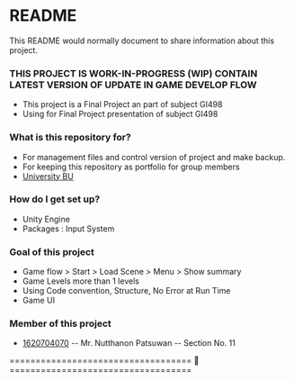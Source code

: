 # README #
This README would normally document to share information about this project.

### THIS PROJECT IS WORK-IN-PROGRESS (WIP) CONTAIN LATEST VERSION OF UPDATE IN GAME DEVELOP FLOW ###

* This project is a Final Project an part of subject GI498
* Using for Final Project presentation of subject GI498
 
### What is this repository for? ###

* For management files and control version of project and make backup.
* For keeping this repository as portfolio for group members
* [University BU](https://www.bu.ac.th/th/it-innovation/games-and-interactive-media)
 
### How do I get set up? ###

* Unity Engine 
* Packages : Input System

### Goal of this project ###

* Game flow > Start > Load Scene > Menu > Show summary
* Game Levels more than 1 levels
* Using Code convention, Structure, No Error at Run Time
* Game UI
 
### Member of this project ###
 
* [1620704070](nutthanon.pats@bumail.net)
	-- Mr. Nutthanon Patsuwan
	-- Section  No. 11

===================================    :cherry_blossom:    ===================================
